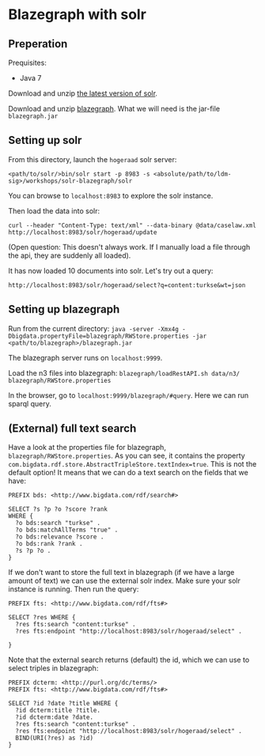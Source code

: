 # Blazegraph with solr

## Preperation
Prequisites:
* Java 7

Download and unzip [the latest version of solr](http://www.apache.org/dyn/closer.lua/lucene/solr/).

Download and unzip [blazegraph](https://www.blazegraph.com/download/). What we will need is the jar-file `blazegraph.jar`


## Setting up solr
From this directory, launch the `hogeraad` solr server:

`<path/to/solr/>bin/solr start -p 8983 -s <absolute/path/to/ldm-sig>/workshops/solr-blazegraph/solr`

You can browse to `localhost:8983` to explore the solr instance.

Then load the data into solr:

`curl --header "Content-Type: text/xml" --data-binary @data/caselaw.xml http://localhost:8983/solr/hogeraad/update`

(Open question: This doesn't always work. If I manually load a file through the api, they are suddenly all loaded).

It has now loaded 10 documents into solr. Let's try out a query:

`http://localhost:8983/solr/hogeraad/select?q=content:turkse&wt=json`

## Setting up blazegraph
Run from the current directory:
`java -server -Xmx4g -Dbigdata.propertyFile=blazegraph/RWStore.properties -jar <path/to/blazegraph>/blazegraph.jar `

The blazegraph server runs on `localhost:9999`.

Load the n3 files into blazegraph:
`blazegraph/loadRestAPI.sh data/n3/ blazegraph/RWStore.properties`


In the browser, go to `localhost:9999/blazegraph/#query`. Here we can run sparql query.

## (External) full text search
Have a look at the properties file for blazegraph, `blazegraph/RWStore.properties`. As you can see, it contains the property `com.bigdata.rdf.store.AbstractTripleStore.textIndex=true`. This is not the default option! It means that we can do a text search on the fields that we have:

```
PREFIX bds: <http://www.bigdata.com/rdf/search#>

SELECT ?s ?p ?o ?score ?rank
WHERE {
  ?o bds:search "turkse" .
  ?o bds:matchAllTerms "true" .
  ?o bds:relevance ?score .
  ?o bds:rank ?rank .
  ?s ?p ?o .
}
```

If we don't want to store the full text in blazegraph (if we have a large amount of text) we can use the external solr index. Make sure your solr instance is running. Then run the query:
```
PREFIX fts: <http://www.bigdata.com/rdf/fts#>

SELECT ?res WHERE {
  ?res fts:search "content:turkse" .
  ?res fts:endpoint "http://localhost:8983/solr/hogeraad/select" .
  
}
```

Note that the external search returns (default) the id, which we can use to select triples in blazegraph:
```
PREFIX dcterm: <http://purl.org/dc/terms/>
PREFIX fts: <http://www.bigdata.com/rdf/fts#>

SELECT ?id ?date ?title WHERE {
  ?id dcterm:title ?title.
  ?id dcterm:date ?date.
  ?res fts:search "content:turkse" .
  ?res fts:endpoint "http://localhost:8983/solr/hogeraad/select" .
  BIND(URI(?res) as ?id)
}
```
